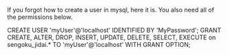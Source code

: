 If you forgot how to create a user in mysql, here it is. You also need all of the permissions below.

CREATE USER 'myUser'@'localhost' IDENTIFIED BY 'MyPassword';
GRANT CREATE, ALTER, DROP, INSERT, UPDATE, DELETE, SELECT, EXECUTE on sengoku_jidai.* TO 'myUser'@'localhost' WITH GRANT OPTION;